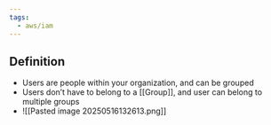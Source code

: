 ```yaml
---
tags:
  - aws/iam
---
```

## Definition
* Users are people within your organization, and can be grouped
* Users don’t have to belong to a [[Group]], and user can belong to multiple groups
* ![[Pasted image 20250516132613.png]]
